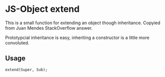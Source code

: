 # JS-Object extend

This is a small function for extending an object though inheritance. Copyied from Juan Mendes StackOverflow answer.

Prototypcial inheritance is easy, inheriting a constructor is a little more convoluted.

## Usage

	extend(Super, Sub);

